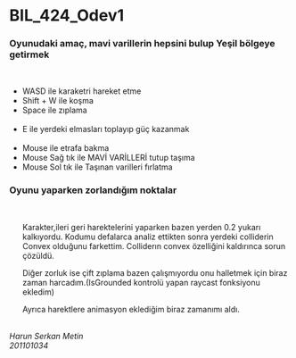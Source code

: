 # BIL_424_Odev1

<h3>Oyunudaki amaç, mavi varillerin hepsini bulup Yeşil bölgeye getirmek</h3></br>
<ul>
 <li>WASD ile karaketri hareket etme</li>
 <li>Shift + W ile koşma</li>
 <li>Space ile zıplama</li></br>
	
 <li>E ile yerdeki elmasları toplayıp güç kazanmak</li></br>

 <li>Mouse ile etrafa bakma</li>
 <li>Mouse Sağ tık ile MAVİ VARİLLERİ tutup taşıma</li>
 <li>Mouse Sol tık ile Taşınan varilleri fırlatma</li>
</ul>

<h3>Oyunu yaparken zorlandığım noktalar</h3></br>
<ul>
 <p>Karakter,ileri geri harektelerini yaparken bazen yerden 0.2 yukarı kalkıyordu. Kodumu defalarca analiz ettikten sonra yerdeki colliderin Convex olduğunu farkettim. Colliderın convex özelliğini kaldırınca sorun çözüldü.</p>
<p>Diğer zorluk ise çift zıplama bazen çalışmıyordu onu halletmek için biraz zaman harcadım.(IsGrounded kontrolü yapan raycast fonksiyonu ekledim)</p>
<p> Ayrıca harektlere animasyon eklediğim biraz zamanımı aldı.</p>
</ul>
</br> 
<i>Harun Serkan Metin</i>
</br> 
<i>201101034</i>
